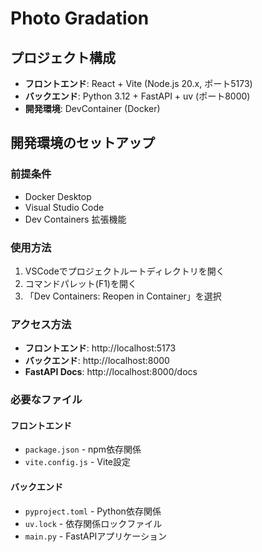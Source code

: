 # Photo Gradation

## プロジェクト構成

- **フロントエンド**: React + Vite (Node.js 20.x, ポート5173)
- **バックエンド**: Python 3.12 + FastAPI + uv (ポート8000)
- **開発環境**: DevContainer (Docker)

## 開発環境のセットアップ

### 前提条件

- Docker Desktop
- Visual Studio Code
- Dev Containers 拡張機能

### 使用方法

1. VSCodeでプロジェクトルートディレクトリを開く
2. コマンドパレット(F1)を開く
3. 「Dev Containers: Reopen in Container」を選択

### アクセス方法

- **フロントエンド**: http://localhost:5173
- **バックエンド**: http://localhost:8000
- **FastAPI Docs**: http://localhost:8000/docs

### 必要なファイル

#### フロントエンド

- `package.json` - npm依存関係
- `vite.config.js` - Vite設定

#### バックエンド

- `pyproject.toml` - Python依存関係
- `uv.lock` - 依存関係ロックファイル
- `main.py` - FastAPIアプリケーション
